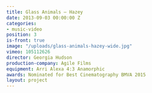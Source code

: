 ```yaml
---
title: Glass Animals — Hazey
date: 2013-09-03 00:00:00 Z
categories:
- music-video
position: 3
is-front: true
image: "/uploads/glass-animals-hazey-wide.jpg"
vimeo: 105112626
director: Georgia Hudson
production-company: Agile Films
equipment: Arri Alexa 4:3 Anamorphic
awards: Nominated for Best Cinematography BMVA 2015
layout: project
---
```


